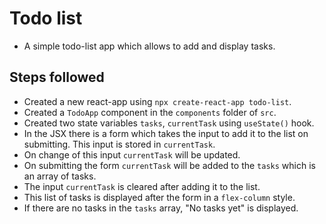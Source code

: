 # Todo list

- A simple todo-list app which allows to add and display tasks.

## Steps followed

- Created a new react-app using `npx create-react-app todo-list`.
- Created a `TodoApp` component in the `components` folder of `src`.
- Created two state variables `tasks`, `currentTask` using `useState()` hook.
- In the JSX there is a form which takes the input to add it to the list on submitting. This input is stored in `currentTask`.
- On change of this input `currentTask` will be updated.
- On submitting the form `currentTask` will be added to the `tasks` which is an array of tasks.
- The input `currentTask` is cleared after adding it to the list.
- This list of tasks is displayed after the form in a `flex-column` style.
- If there are no tasks in the `tasks` array, "No tasks yet" is displayed.
